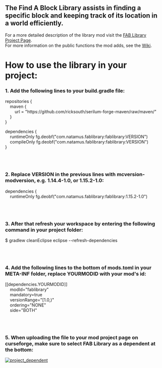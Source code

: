 ## The Find A Block Library assists in finding a specific block and keeping track of its location in a world efficiently.

For a more detailed description of the library mod visit the [FAB Library Project Page](https://www.curseforge.com/minecraft/mc-mods/fab-library).\
For more information on the public functions the mod adds, see the [Wiki](https://github.com/ricksouth/FAB-Library/wiki).

# How to use the library in your project:
### 1. Add the following lines to your build.gradle file:

repositories {\
    maven {\
        url = "ht<span>tps://github</span>.com/ricksouth/serilum-forge-maven/raw/maven/" \
    }\
}

dependencies {\
    runtimeOnly fg.deobf("com.natamus.fablibrary:fablibrary:VERSION")\
    compileOnly fg.deobf("com.natamus.fablibrary:fablibrary:VERSION")\
}

<br/><br/>

### 2. Replace VERSION in the previous lines with mcversion-modversion, e.g. 1.14.4-1.0, or 1.15.2-1.0:
dependencies {\
    runtimeOnly fg.deobf("com.natamus.fablibrary:fablibrary:1.15.2-1.0")

<br/><br/>

### 3. After that refresh your workspace by entering the following command in your project folder:
$ gradlew cleanEclipse eclipse --refresh-dependencies

<br/><br/>

### 4. Add the following lines to the bottom of mods.toml in your META-INF folder, replace YOURMODID with your mod's id:
[[dependencies.YOURMODID]]\
    modId="fablibrary" \
    mandatory=true \
    versionRange="[1.0,)" \
    ordering="NONE" \
    side="BOTH"

<br/><br/>

### 5. When uploading the file to your mod project page on curseforge, make sure to select FAB Library as a dependent at the bottom:

[![project_dependent](https://i.imgur.com/6xS9SCK.png)]()

